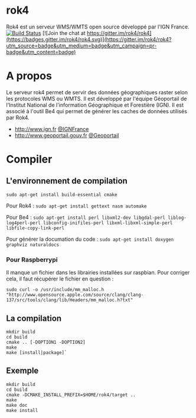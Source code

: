 rok4
====

Rok4 est un serveur WMS/WMTS open source développé par l'IGN France.
[![Build Status](https://travis-ci.org/rok4/rok4.svg?branch=master)](https://travis-ci.org/rok4/rok4)
[![Join the chat at https://gitter.im/rok4/rok4](https://badges.gitter.im/rok4/rok4.svg)](https://gitter.im/rok4/rok4?utm_source=badge&utm_medium=badge&utm_campaign=pr-badge&utm_content=badge)

# A propos

Le serveur rok4 permet de servir des données géographiques raster selon les protocoles WMS ou WMTS.
Il est développé par l'équipe Géoportail de l'Institut National de l'information Géographique et Forestière (IGN).
Il est associé à l'outil Be4 qui permet de générer les caches de données utilisés par Rok4.

* http://www.ign.fr [@IGNFrance](https://twitter.com/IGNFrance)
* http://www.geoportail.gouv.fr [@Geoportail](https://twitter.com/Geoportail)

# Compiler
## L'environnement de compilation
`sudo apt-get install build-essential cmake`

Pour Rok4 :
`sudo apt-get install gettext nasm automake`

Pour Be4 :
`sudo apt-get install perl libxml2-dev libgdal-perl liblog-log4perl-perl libconfig-inifiles-perl libxml-libxml-simple-perl libfile-copy-link-perl`

Pour générer la documation du code :
`sudo apt-get install doxygen graphviz naturaldocs`

### Pour Raspberrypi
Il manque un fichier dans les librairies installées sur raspbian. Pour corriger cela, il faut récupérer le fichier en question :

```
sudo curl -o /usr/include/mm_malloc.h "http://www.opensource.apple.com/source/clang/clang-137/src/tools/clang/lib/Headers/mm_malloc.h?txt"
```

## La compilation
```
mkdir build 
cd build 
cmake .. [-DOPTION1 -DOPTION2]
make 
make [install|package]`
```

Exemple
-------
```
mkdir build
cd build
cmake -DCMAKE_INSTALL_PREFIX=$HOME/rok4/target ..
make
make doc
make install
```
